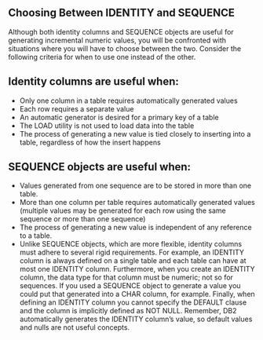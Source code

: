 ## Choosing Between IDENTITY and SEQUENCE

Although both identity columns and SEQUENCE objects are useful for generating incremental numeric values, you will be confronted
with situations where you will have to choose between the two. 
Consider the following criteria for when to use one instead of the other. 

## Identity columns are useful when: 
* Only one column in a table requires automatically generated values
* Each row requires a separate value
* An automatic generator is desired for a primary key of a table
* The LOAD utility is not used to load data into the table
* The process of generating a new value is tied closely to inserting into a table, regardless of how the insert happens

## SEQUENCE objects are useful when:
* Values generated from one sequence are to be stored in more than one table.
* More than one column per table requires automatically generated values (multiple values may be generated for each row using the same sequence or more than one sequence)
* The process of generating a new value is independent of any reference to a table.
* Unlike SEQUENCE objects, which are more flexible, identity columns must adhere to several rigid requirements. 
For example, an IDENTITY column is always defined on a single table and each table can have at most one IDENTITY column. Furthermore, when you create an IDENTITY column, the data type for that column must be numeric; not so for sequences. If you used a SEQUENCE object to generate a value you could put that generated into a CHAR column, for example. Finally, when defining an IDENTITY column you cannot specify the DEFAULT clause and the column is implicitly defined as NOT NULL. Remember, DB2 automatically generates the IDENTITY column’s value, so default values and nulls are not useful concepts.
